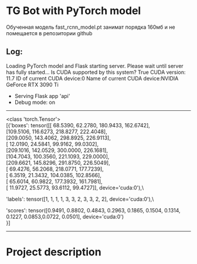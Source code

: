 # TG Bot with PyTorch model

Обученная модель fast_rcnn_model.pt занимат порядка 160мб и не помещается в репозитории github

## Log:

Loading PyTorch model and Flask starting server.
Please wait until server has fully started...
Is CUDA supported by this system? True
CUDA version: 11.7
ID of current CUDA device:0
Name of current CUDA device:NVIDIA GeForce RTX 3090 Ti
* Serving Flask app 'api'
* Debug mode: on

***
<class 'torch.Tensor'>\
[{'boxes': tensor([[ 68.5390,  62.2780, 180.9433, 162.6742],\
[109.5106, 116.6273, 218.8277, 222.4048],\
[209.0050, 143.4062, 298.8925, 226.9113],\
[ 12.0190,  24.5841,  99.9162,  99.0302],\
[209.1016, 142.0529, 300.0000, 226.1681],\
[104.7043, 100.3560, 221.1093, 229.0000],\
[209.6621, 145.8296, 291.8750, 226.5049],\
[ 69.4276,  56.2068, 218.0771, 177.7239],\
[  6.3519,  21.3432, 104.0385, 102.8566],\
[ 65.6014,  60.9822, 177.3932, 161.7981],\
[ 11.9727,  25.5773,  93.6112,  99.4727]], device='cuda:0'),\

'labels': tensor([1, 1, 1, 1, 3, 3, 2, 3, 3, 2, 2], device='cuda:0'),\

'scores': tensor([0.9491, 0.8802, 0.4843, 0.2963, 0.1865, 0.1504, 0.1314, 0.1227, 0.0853,0.0722, 0.0501], device='cuda:0')\
}]
***

# Project description
